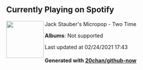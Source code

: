 ## Currently Playing on Spotify

[<img align="left" width="100" src="https://i.scdn.co/image/ab67616d0000b273ca8ca1a02032c0943de6e136">](https://open.spotify.com/album/4MRCHFNTaIipvwa7KGpaWF)

Jack Stauber's Micropop - Two Time

**Albums**: Not supported

Last updated at 02/24/2021 17:43

#### Generated with [20chan/github-now](https://github.com/20chan/github-now)


<!--
**20chan/20chan** is a ✨ _special_ ✨ repository because its `README.md` (this file) appears on your GitHub profile.

Here are some ideas to get you started:

- 🔭 I’m currently working on ...
- 🌱 I’m currently learning ...
- 👯 I’m looking to collaborate on ...
- 🤔 I’m looking for help with ...
- 💬 Ask me about ...
- 📫 How to reach me: ...
- 😄 Pronouns: ...
- ⚡ Fun fact: ...
-->
